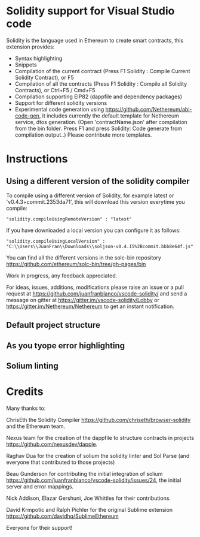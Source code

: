 # Solidity support for Visual Studio code
Solidity is the language used in Ethereum to create smart contracts, this extension provides: 

* Syntax highlighting
* Snippets
* Compilation of the current contract (Press F1 Solidity : Compile Current Solidity Contract), or F5 
* Compilation of all the contracts (Press F1 Solidity : Compile all Solidity Contracts), or Ctrl+F5 / Cmd+F5
* Compilation supporting EIP82 (dappfile and dependency packages)
* Support for different solidity versions
* Experimental code generation using https://github.com/Nethereum/abi-code-gen, it includes currently the default template for Nethereum service, dtos generation. 
  (Open 'contractName.json' after compilation from the bin folder. Press F1 and press Solidity: Code generate from compilation output..)
  Please contribute more templates.

# Instructions

## Using a different version of the solidity compiler

To compile using a different version of Solidity, for example latest or 'v0.4.3+commit.2353da71', this will download this version everytime you compile:

```
"solidity.compileUsingRemoteVersion" : "latest"
```

If you have downloaded a local version you can configure it as follows:

```
"solidity.compileUsingLocalVersion" : "C:\\Users\\JuanFran\\Downloads\\soljson-v0.4.15%2Bcommit.bbb8e64f.js"
```

You can find all the different versions in the solc-bin repository https://github.com/ethereum/solc-bin/tree/gh-pages/bin

Work in progress, any feedback appreciated.

For ideas, issues, additions, modifications please raise an issue or a pull request at https://github.com/juanfranblanco/vscode-solidity/
and send a message on gitter at https://gitter.im/vscode-solidity/Lobby or https://gitter.im/Nethereum/Nethereum to get an instant notification.

## Default project structure

## As you tyope error highlighting

## Solium linting

# Credits

Many thanks to:

ChrisEth the Solidity Compiler https://github.com/chriseth/browser-solidity and the Ethereum team.

Nexus team for the creation of the dappfile to structure contracts in projects https://github.com/nexusdev/dapple.

Raghav Dua for the creation of solium the solidity linter and Sol Parse (and everyone that contributed to those projects)

Beau Gunderson for contributing the initial integration of solium  https://github.com/juanfranblanco/vscode-solidity/issues/24, the initial server and error mappings.

Nick Addison, Elazar Gershuni, Joe Whittles for their contributions.

David Krmpotic and Ralph Pichler for the original Sublime extension
https://github.com/davidhq/SublimeEthereum

Everyone for their support!